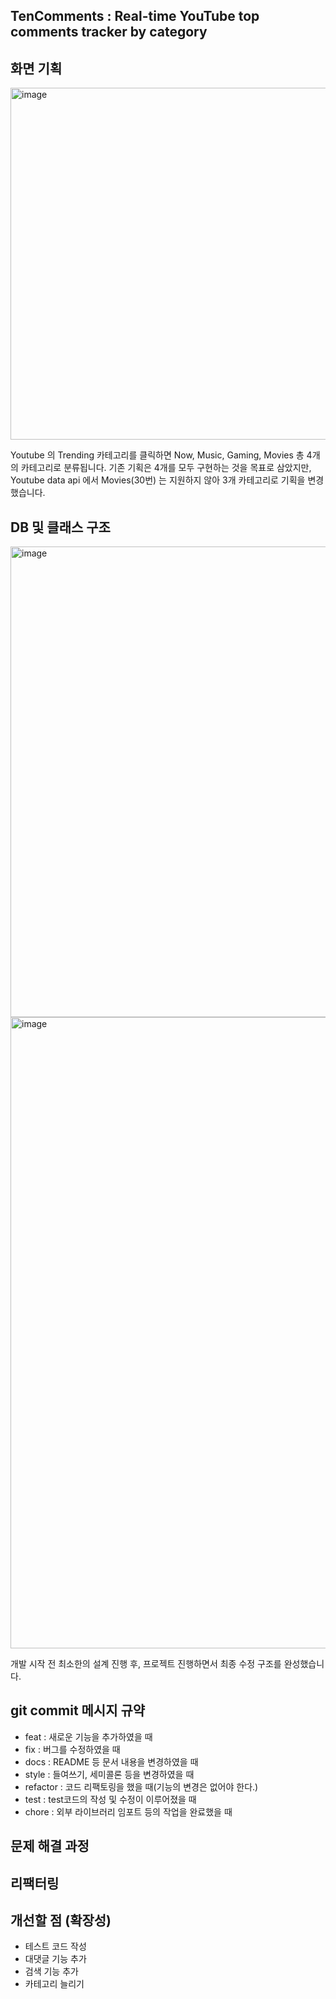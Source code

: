 ## TenComments : Real-time YouTube top comments tracker by category
## 화면 기획
<img width="563" alt="image" src="https://github.com/user-attachments/assets/093e1af8-17b0-4d32-b9d0-3a59f9991c59">

Youtube 의 Trending 카테고리를 클릭하면 Now, Music, Gaming, Movies 총 4개의 카테고리로 분류됩니다.
기존 기획은 4개를 모두 구현하는 것을 목표로 삼았지만, Youtube data api 에서 Movies(30번) 는 지원하지 않아 3개 카테고리로 기획을 변경했습니다.

## DB 및 클래스 구조
<img width="753" alt="image" src="https://github.com/user-attachments/assets/8081424e-9c95-42cd-94ac-dea6b268a7b1">

<img width="1010" alt="image" src="https://github.com/user-attachments/assets/5a48d3dd-5590-473f-89a6-f5b9d83adfda">

개발 시작 전 최소한의 설계 진행 후, 프로젝트 진행하면서 최종 수정 구조를 완성했습니다.
## git commit 메시지 규약
- feat : 새로운 기능을 추가하였을 때
- fix : 버그를 수정하였을 때
- docs : README 등 문서 내용을 변경하였을 때
- style : 들여쓰기, 세미콜론 등을 변경하였을 때
- refactor : 코드 리팩토링을 했을 때(기능의 변경은 없어야 한다.)
- test : test코드의 작성 및 수정이 이루어졌을 때
- chore : 외부 라이브러리 임포트 등의 작업을 완료했을 때
## 문제 해결 과정
## 리팩터링
## 개선할 점 (확장성)
- 테스트 코드 작성
- 대댓글 기능 추가
- 검색 기능 추가
- 카테고리 늘리기
